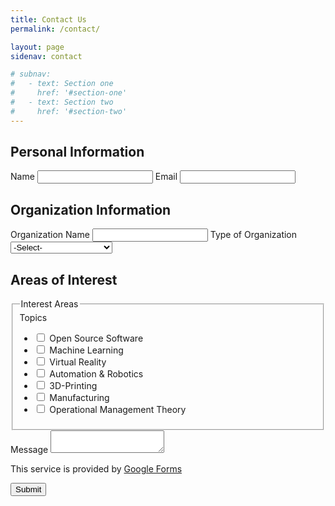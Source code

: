 ```yaml
---
title: Contact Us
permalink: /contact/

layout: page
sidenav: contact

# subnav:
#   - text: Section one
#     href: '#section-one'
#   - text: Section two
#     href: '#section-two'
---
```

<form action="https://docs.google.com/forms/d/e/1FAIpQLSdTDqh0WWT3WccMbaW_C2hW6fR-QKex5qTx3f30CIOcXieeKA/formResponse">
    <a name="personal-information"></a>
    <h2>Personal Information</h2>
    <!--  -->
    <label for="personal-name">Name</label>
    <input id="personal-name" name="entry.2005620554" required>
    <!--  -->
    <label for="personal-email">Email</label>
    <input id="personal-email" name="entry.1045781291" required>
    <!--  -->
    <a name="organization-information"></a>
    <h2>Organization Information</h2>
    <!--  -->
    <label for="organization-name">Organization Name</label>
    <input id="organization-name" name="entry.1166974658">
    <!--  -->
    <label for="organization-type">Type of Organization</label>
    <select name="entry.1875847283" id="organization-type">
        <option value>-Select-</option>
        <option value="Department of Defense">Department of Defense</option>
        <option value="Government (Non DoD)">Government (Non DoD)</option>
        <option value="Academia">Academia</option>
        <option value="Non-Profit">Non-Profit</option>
        <option value="Commercial Industry">Commercial Industry</option>
        <option value="Other">Other</option>
    </select>
    <!--  -->
    <a name="interest-areas"></a>
    <h2>Areas of Interest</h2>
    <!--  -->
    <fieldset class="usa-fieldset-inputs usa-sans">
        <label for="interest-areas">Topics</label>
        <legend class="usa-sr-only">Interest Areas</legend>
        <ul class="usa-unstyled-list">
            <li>
                <input id="os-soft" type="checkbox" name="entry.521051122" value="Open Source Software">
                <label for="os-soft">Open Source Software</label>
            </li>
            <li>
                <input id="mach-learn" type="checkbox" name="entry.521051122" value="Machine Learning">
                <label for="mach-learn">Machine Learning</label>
            </li>
            <li>
                <input id="virt-real" type="checkbox" name="entry.521051122" value="Virtual Reality">
                <label for="virt-real">Virtual Reality</label>
            </li>
            <li>
                <input id="robots" type="checkbox" name="entry.521051122" value="Automation & Robotics">
                <label for="robots">Automation & Robotics</label>
            </li>
            <li>
                <input id="printing" type="checkbox" name="entry.521051122" value="3D-Printing">
                <label for="printing">3D-Printing</label>
            </li>
            <li>
                <input id="manufact" type="checkbox" name="entry.521051122" value="Manufacturing">
                <label for="manufact">Manufacturing</label>
            </li>
            <li>
                <input id="op-manange" type="checkbox" name="entry.521051122" value="Operational Management Theory">
                <label for="op-manange">Operational Management Theory</label>
            </li>
        </ul>
    </fieldset>
    <!--  -->
    <label for="message">Message</label>
    <textarea id="message" name="entry.839337160"></textarea>
    <!--  -->
    <p>This service is provided by <a href="https://docs.google.com/forms">Google Forms</a></p>
    <input type="submit" value="Submit">
</form>